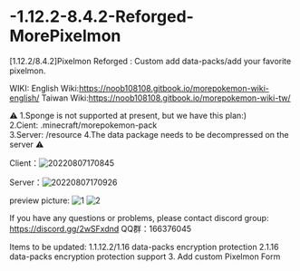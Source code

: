 # -1.12.2-8.4.2-Reforged-MorePixelmon
[1.12.2/8.4.2]Pixelmon Reforged : Custom add data-packs/add your favorite pixelmon.

WIKI:
English Wiki:https://noob108108.gitbook.io/morepokemon-wiki-english/
Taiwan Wiki:https://noob108108.gitbook.io/morepokemon-wiki-tw/


⚠️ 1.Sponge is not supported at present, but we have this plan:)  
2.Cient:  .minecraft/morepokemon-pack      
3.Server: /resource  4.The data package needs to be decompressed on the server ⚠️

Client：![20220807170845](https://user-images.githubusercontent.com/114290210/192094833-51ce5d34-efa3-4472-a91b-23ad30f7e11a.png)

Server：![20220807170926](https://user-images.githubusercontent.com/114290210/192094840-72fe3091-6e6d-4996-a9c2-87c898623d36.png)


preview picture:
![1](https://user-images.githubusercontent.com/114290210/192094882-7049692a-fb3c-4d73-802d-680bd87d3c9c.png)
![2](https://user-images.githubusercontent.com/114290210/192094884-ad7cdd2b-4bd7-4cfa-803b-99500e7e3c3d.png)

If you have any questions or problems, please contact discord group: https://discord.gg/2wSFxdnd
QQ群：166376045

Items to be updated:
1.1.12.2/1.16 data-packs encryption protection
2.1.16 data-packs encryption protection support
3. Add custom Pixelmon Form
